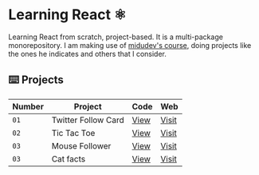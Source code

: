 # Learning React ⚛️
Learning React from scratch, project-based. It is a multi-package monorepository. I am making use of [midudev's course](https://github.com/midudev/aprendiendo-react), doing projects like the ones he indicates and others that I consider.

## ⌨️ Projects
| Number | Project             | Code                                                 | Web                                       |
|--------|---------------------|------------------------------------------------------|-------------------------------------------|
| `01`   | Twitter Follow Card | [View](projects/01-twitter-follow-card/)             | [Visit](https://pam-react-01.vercel.app/) |
| `02`   | Tic Tac Toe         | [View](projects/02-tic-tac-toe/)                     | [Visit](https://pam-react-02.vercel.app/) |
| `03`   | Mouse Follower      | [View](projects/03-mouse-follower/)                  | [Visit](https://pam-react-03.vercel.app/) |
| `03`   | Cat facts           | [View](projects/04-fetching-and-two-related-states/) | [Visit](https://pam-react-04.vercel.app/) |